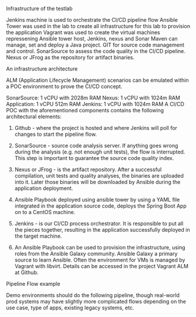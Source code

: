 Infrastructure of the testlab

Jenkins machine is used to orchestrate the CI/CD pipeline flow
Ansible Tower was used in the lab to create all infrastructure for this lab to provision the application
Vagrant was used to create the virtual machines repressening Ansible tower host, Jenkins, nexus and Sonar
Maven can manage, set and deploy a Java project.
GIT for source code management and control.
SonarSource to assess the code quality in the CI/CD pipeline.
Nexus or JFrog as the repository for artifact binaries.


An infrastructure architecture

ALM (Application Lifecycle Management) scenarios can be emulated within a POC environment to prove the CI/CD concept. 

SonarSource:  1 vCPU with 2028m RAM
Nexus: 1 vCPU with 1024m RAM
Application: 1 vCPU 512m RAM
Jenkins: 1 vCPU with 1024m RAM
A CI/CD POC with the aforementioned components contains the following architectural elements:

  1. Github -  where the project is hosted and where Jenkins will poll for changes to start the pipeline flow.

  2. SonarSource - source code analysis server. If anything goes wrong during the analysis (e.g. not enough unit tests), the flow is interrupted. This step is important to guarantee the source code quality index.

  3. Nexus or JFrog - is the artifact repository. After a successful compilation, unit tests and quality analyses, the binaries are uploaded into it. Later those binaries will be downloaded by Ansible during the application deployment.

  4. Ansible Playbook deployed using ansible tower by using a YAML file integrated in the application source code, deploys the Spring Boot App on to a CentOS machine.

  5. Jenkins - is our CI/CD process orchestrator. It is responsible to put all the pieces together, resulting in the application successfully deployed in the target machine.

  6. An Ansible Playbook can be used to provision the infrastructure, using roles from the Ansible Galaxy community. Ansible Galaxy a primary source to learn Ansible.  Often the environment for VMs is managed by Vagrant with libvirt.  Details can be accessed in the project Vagrant ALM at Github.

Pipeline Flow example

Demo environments should do the following pipeline, though real-world prod systems may have slightly more complicated flows depending on the use case, type of apps, existing legacy systems, etc.
